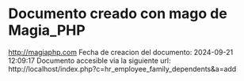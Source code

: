 # Documento creado con mago de Magia_PHP 
http://magiaphp.com 
Fecha de creacion del documento: 2024-09-21 12:09:17 
Documento accesible via la siguiente url:  
http://localhost/index.php?c=hr_employee_family_dependents&a=add 

